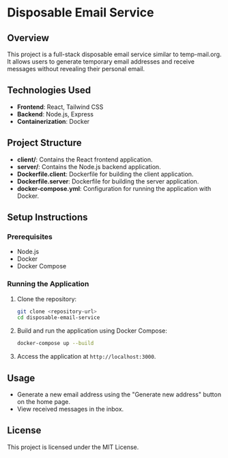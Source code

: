 # Disposable Email Service

## Overview
This project is a full-stack disposable email service similar to temp-mail.org. It allows users to generate temporary email addresses and receive messages without revealing their personal email.

## Technologies Used
- **Frontend**: React, Tailwind CSS
- **Backend**: Node.js, Express
- **Containerization**: Docker

## Project Structure
- **client/**: Contains the React frontend application.
- **server/**: Contains the Node.js backend application.
- **Dockerfile.client**: Dockerfile for building the client application.
- **Dockerfile.server**: Dockerfile for building the server application.
- **docker-compose.yml**: Configuration for running the application with Docker.

## Setup Instructions

### Prerequisites
- Node.js
- Docker
- Docker Compose

### Running the Application

1. Clone the repository:
   ```bash
   git clone <repository-url>
   cd disposable-email-service
   ```

2. Build and run the application using Docker Compose:
   ```bash
   docker-compose up --build
   ```

3. Access the application at `http://localhost:3000`.

## Usage
- Generate a new email address using the "Generate new address" button on the home page.
- View received messages in the inbox.

## License
This project is licensed under the MIT License.